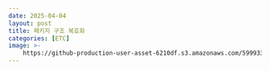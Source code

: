 ```yaml
---
date: 2025-04-04
layout: post
title: 패키지 구조 복호화
categories: [ETC]
image: >-
    https://github-production-user-asset-6210df.s3.amazonaws.com/59993347/430604289-cf7a02fb-190d-44f4-a36b-102466e621c9.png?X-Amz-Algorithm=AWS4-HMAC-SHA256&X-Amz-Credential=AKIAVCODYLSA53PQK4ZA%2F20250405%2Fus-east-1%2Fs3%2Faws4_request&X-Amz-Date=20250405T080757Z&X-Amz-Expires=300&X-Amz-Signature=e31a14a86a805502e643821c126c5f6a2829037d3e74c4bb66df78ca43d94c36&X-Amz-SignedHeaders=host
---
```


